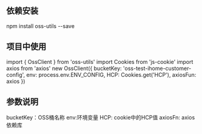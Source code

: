 <!--
 * @Author: zwc 6537397+uni-yunApp@user.noreply.gitee.com
 * @Date: 2024-06-04 14:40:24
 * @LastEditors: zwc 6537397+uni-yunApp@user.noreply.gitee.com
 * @LastEditTime: 2024-06-04 14:43:51
 * @FilePath: \oss-utils\READEME.MD
 * @Description: 这是默认设置,请设置`customMade`, 打开koroFileHeader查看配置 进行设置: https://github.com/OBKoro1/koro1FileHeader/wiki/%E9%85%8D%E7%BD%AE
-->
## 依赖安装
npm install oss-utils --save
## 项目中使用
import { OssClient } from 'oss-utils'
import Cookies from 'js-cookie'
import axios from 'axios'
new OssClient({ bucketKey: 'oss-test-ihome-customer-config', env: process.env.ENV_CONFIG, HCP: Cookies.get('HCP'), axiosFun: axios })
## 参数说明
bucketKey：OSS桶名称
env:环境变量
HCP: cookie中的HCP值
axiosFn: axios依赖库